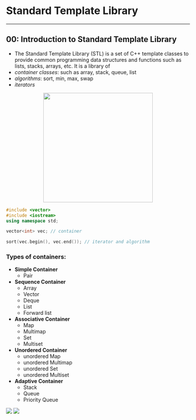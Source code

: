 # Standard Template Library

---
## 00: Introduction to Standard Template Library

- The Standard Template Library (STL) is a set of C++ template classes to provide common programming data structures and functions such as lists, stacks, arrays, etc. It is a library of
- *container classes*: such as array, stack, queue, list
- *algorithms*: sort, min, max, swap
- *iterators*

<center><img src="https://www.codingninjas.com/blog/wp-content/uploads/2020/08/BLOG-23.png" style="height:300px;"></center>

```c++
#include <vector>
#include <iostream>
using namespace std;

vector<int> vec; // container

sort(vec.begin(), vec.end()); // iterator and algorithm

```

### Types of containers:
- **Simple Container**
  - Pair
- **Sequence Container**
  - Array
  - Vector
  - Deque
  - List
  - Forward list
- **Associative Container**
  - Map
  - Multimap
  - Set
  - Multiset
- **Unordered Container**
  - unordered Map
  - unordered Multimap
  - unordered Set
  - unordered Multiset
- **Adaptive Container**
  - Stack
  - Queue
  - Priority Queue

![](https://i.stack.imgur.com/nZR3T.png)
![](https://media.geeksforgeeks.org/wp-content/uploads/20191111161536/Screenshot-from-2019-11-11-16-13-18.png)